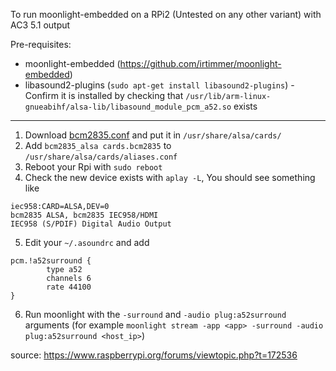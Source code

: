 To run moonlight-embedded on a RPi2 (Untested on any other variant) with AC3 5.1 output

Pre-requisites:

* moonlight-embedded (https://github.com/irtimmer/moonlight-embedded)
* libasound2-plugins (`sudo apt-get install libasound2-plugins`) - Confirm it is installed by checking that `/usr/lib/arm-linux-gnueabihf/alsa-lib/libasound_module_pcm_a52.so` exists

--------------------------------------------------------

1. Download [bcm2835.conf](https://github.com/agilly1989/5.1_moonlight_rpi/blob/master/usr/share/alsa/cards/bcm2835.conf) and put it in `/usr/share/alsa/cards/`
2. Add `bcm2835_alsa cards.bcm2835` to `/usr/share/alsa/cards/aliases.conf`
3. Reboot your Rpi with `sudo reboot`
4. Check the new device exists with `aplay -L`, You should see something like
```
iec958:CARD=ALSA,DEV=0
bcm2835 ALSA, bcm2835 IEC958/HDMI
IEC958 (S/PDIF) Digital Audio Output
```
5. Edit your `~/.asoundrc` and add
```
pcm.!a52surround {
        type a52
        channels 6
        rate 44100
}
```
6. Run moonlight with the `-surround` and `-audio plug:a52surround` arguments (for example `moonlight stream -app <app> -surround -audio plug:a52surround <host_ip>`)

source: https://www.raspberrypi.org/forums/viewtopic.php?t=172536
